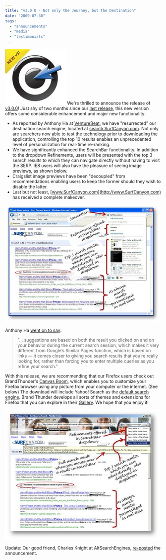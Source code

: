 ```yaml
---
title: "v3.0.0 - Not only the Journey, but the Destination"
date: "2009-07-30"
tags: 
  - "announcements"
  - "media"
  - "testimonials"
---
```


![v3 Icon](/assets/images/rank-dynamics/v3-yellow-medium.jpg "v3 Icon")We're thrilled to announce the release of [v3.0.0](http://www.surfcanyon.com/product.jsp)! Just shy of two months since our [last release](http://blog.surfcanyon.com/2009/06/04/v205-badda-bing/), this new version offers some considerable enhancement and major new functionality:

- As reported by Anthony Ha at [VentureBeat](http://digital.venturebeat.com/2009/07/30/search-startup-surf-canyon-adds-more-ways-to-find-relevant-results/), we have "resurrected" our destination search engine, located at [search.SurfCanyon.com](http://search.SurfCanyon.com). Not only are searchers now able to test the technology prior to [downloading](http://www.SurfCanyon.com) the application, controlling the top 10 results enables an unprecedented level of personalization for real-time re-ranking.
- We have significantly enhanced the SearchBar functionality. In addition to the dropdown Refinements, users will be presented with the top 3 search results to which they can navigate directly without having to visit the SERP. IE8 users will also have the pleasure of seeing image previews, as shown below.
- Craigslist image previews have been "decoupled" from recommendations enabling users to keep the former should they wish to disable the latter.
- Last but not least, [www.SurfCanyon.com](http://www.SurfCanyon.com) has received a complete makeover.

![Destination Search and IE8 SearchBar](/assets/images/rank-dynamics/destination-search-and-ie-searchbar.jpg)

Anthony Ha [went on to say](http://digital.venturebeat.com/2009/07/30/search-startup-surf-canyon-adds-more-ways-to-find-relevant-results/):

> "... suggestions are based on both the result you clicked on and on your behavior during the current search session, which makes it very different from Google’s Similar Pages function, which is based on links — it comes closer to giving you search results that you’re really looking for, rather than forcing you to enter multiple queries as you refine your search."

With this release, we are recommending that our Firefox users check out BrandThunder's [Canvas Boom](http://brandthunder.com/canvas/), which enables you to customize your Firefox browser using any picture from your computer or the internet. (See below) The download will include Yahoo! Search as the [default search engine](http://brandthunder.com/canvas/faq.php). Brand Thunder develops all sorts of themes and extensions for Firefox that you can explore in their [Gallery](http://brandthunder.com/gallery/). We hope that you enjoy it!

![Brand Thunder Canvas](/assets/images/rank-dynamics/brand-thunder-canvas.jpg)

Update: Our good friend, Charles Knight at AltSearchEngines, [re-posted](http://www.altsearchengines.com/2009/07/30/surfcanyonv3-0-0-not-only-the-journey-but-the-destination/) the announcement.
